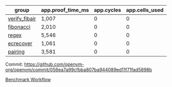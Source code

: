 | group | app.proof_time_ms | app.cycles | app.cells_used | leaf.proof_time_ms | leaf.cycles | leaf.cells_used |
| -- | -- | -- | -- | -- | -- | -- |
| [verify_fibair](https://github.com/openvm-org/openvm/blob/benchmark-results/benchmarks-pr/1872/verify_fibair-056ea7a99cfbba807ba944089ed11f71fad5898b.md) | 1,007 |  0 |  0 |- | - | - |
| [fibonacci](https://github.com/openvm-org/openvm/blob/benchmark-results/benchmarks-pr/1872/fibonacci-056ea7a99cfbba807ba944089ed11f71fad5898b.md) | 2,010 |  0 |  0 |- | - | - |
| [regex](https://github.com/openvm-org/openvm/blob/benchmark-results/benchmarks-pr/1872/regex-056ea7a99cfbba807ba944089ed11f71fad5898b.md) | 5,546 |  0 |  0 |- | - | - |
| [ecrecover](https://github.com/openvm-org/openvm/blob/benchmark-results/benchmarks-pr/1872/ecrecover-056ea7a99cfbba807ba944089ed11f71fad5898b.md) | 1,061 |  0 |  0 |- | - | - |
| [pairing](https://github.com/openvm-org/openvm/blob/benchmark-results/benchmarks-pr/1872/pairing-056ea7a99cfbba807ba944089ed11f71fad5898b.md) | 3,581 |  0 |  0 |- | - | - |


Commit: https://github.com/openvm-org/openvm/commit/056ea7a99cfbba807ba944089ed11f71fad5898b

[Benchmark Workflow](https://github.com/openvm-org/openvm/actions/runs/16357302565)
